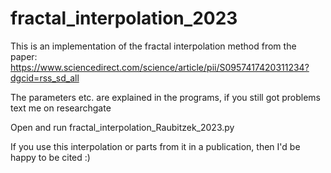 # fractal_interpolation_2023
This is an implementation of the fractal interpolation method from the paper: https://www.sciencedirect.com/science/article/pii/S0957417420311234?dgcid=rss_sd_all

The parameters etc. are explained in the programs, if you still got problems text me on researchgate 


Open and run fractal_interpolation_Raubitzek_2023.py

If you use this interpolation or parts from it in a publication, then I'd be happy to be cited :)
